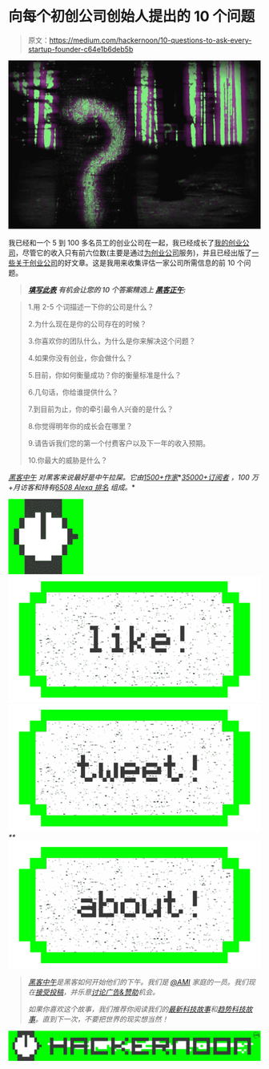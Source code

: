 # 向每个初创公司创始人提出的 10 个问题

> 原文：<https://medium.com/hackernoon/10-questions-to-ask-every-startup-founder-c64e1b6deb5b>

![](img/2c750c3befb193ee7e1170a6b197fe7a.png)

我已经和一个 5 到 100 多名员工的创业公司在一起，我已经成长了[我的创业公司](http://artmapinc.com/)，尽管它的收入只有前六位数(主要是通过[为创业公司](http://artmapclients.strikingly.com/)服务)，并且已经出版了[一些关于创业公司](https://hackernoon.com/tagged/startup)的好文章。这是我用来收集评估一家公司所需信息的前 10 个问题。

> [***填写此表***](https://docs.google.com/forms/d/1vwT0z3VZi9HqoC3HW_arZQIjIhhiwnmFk0IuvmNG4Rg/edit) ***有机会让您的 10 个答案精选上*** [***黑客正午***](http://hackernoon.com)***:***

> 1.用 2-5 个词描述一下你的公司是什么？
> 
> 2.为什么现在是你的公司存在的时候？
> 
> 3.你喜欢你的团队什么，为什么是你来解决这个问题？
> 
> 4.如果你没有创业，你会做什么？
> 
> 5.目前，你如何衡量成功？你的衡量标准是什么？
> 
> 6.几句话，你给谁提供什么？
> 
> 7.到目前为止，你的牵引最令人兴奋的是什么？
> 
> 8.你觉得明年你的成长会在哪里？
> 
> 9.请告诉我们您的第一个付费客户以及下一年的收入预期。
> 
> 10.你最大的威胁是什么？

[*黑客中午*](http://hackernoon.com) *对黑客来说最好是中午拉屎。它由*[*1500+作家*](https://hackernoon.com/about)*[*35000+订阅者*](/hacker-daily/followers) *，100 万+月访客和持有*[*6508 Alexa 排名*](http://www.alexa.com/siteinfo/hackernoon.com) *组成。**

*[![](img/c7eebe88cc41ab405ddb98220bd4cfc0.png)](http://hackernoon.com)**[![](img/50ef4044ecd4e250b5d50f368b775d38.png)](http://bit.ly/HackernoonFB)**[![](img/979d9a46439d5aebbdcdca574e21dc81.png)](https://goo.gl/k7XYbx)**[![](img/2930ba6bd2c12218fdbbf7e02c8746ff.png)](https://goo.gl/4ofytp)*

> *[黑客中午](http://bit.ly/Hackernoon)是黑客如何开始他们的下午。我们是 [@AMI](http://bit.ly/atAMIatAMI) 家庭的一员。我们现在[接受投稿](http://bit.ly/hackernoonsubmission)，并乐意[讨论广告&赞助](mailto:partners@amipublications.com)机会。*
> 
> *如果你喜欢这个故事，我们推荐你阅读我们的[最新科技故事](http://bit.ly/hackernoonlatestt)和[趋势科技故事](https://hackernoon.com/trending)。直到下一次，不要把世界的现实想当然！*

*[![](img/be0ca55ba73a573dce11effb2ee80d56.png)](https://goo.gl/Ahtev1)*